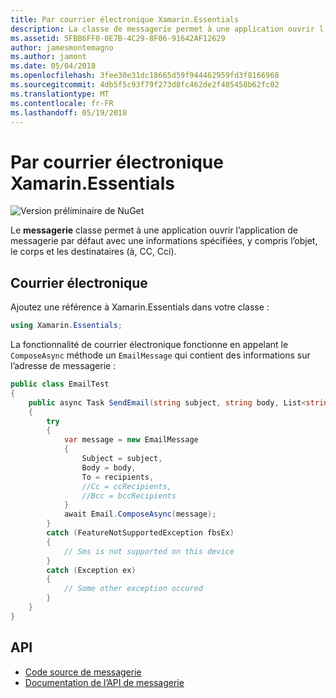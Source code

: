 ```yaml
---
title: Par courrier électronique Xamarin.Essentials
description: La classe de messagerie permet à une application ouvrir l’application de messagerie par défaut avec une informations spécifiées, y compris l’objet, le corps et les destinataires (à, CC, Cci).
ms.assetid: 5FBB6FF0-0E7B-4C29-8F06-91642AF12629
author: jamesmontemagno
ms.author: jamont
ms.date: 05/04/2018
ms.openlocfilehash: 3fee30e31dc18665d59f944462959fd3f8166968
ms.sourcegitcommit: 4db5f5c93f79f273d8fc462de2f405458b62fc02
ms.translationtype: MT
ms.contentlocale: fr-FR
ms.lasthandoff: 05/19/2018
---
```

# <a name="xamarinessentials-email"></a>Par courrier électronique Xamarin.Essentials

![Version préliminaire de NuGet](~/media/shared/pre-release.png)

Le **messagerie** classe permet à une application ouvrir l’application de messagerie par défaut avec une informations spécifiées, y compris l’objet, le corps et les destinataires (à, CC, Cci).

## <a name="using-email"></a>Courrier électronique

Ajoutez une référence à Xamarin.Essentials dans votre classe :

```csharp
using Xamarin.Essentials;
```

La fonctionnalité de courrier électronique fonctionne en appelant le `ComposeAsync` méthode un `EmailMessage` qui contient des informations sur l’adresse de messagerie :

```csharp
public class EmailTest
{
    public async Task SendEmail(string subject, string body, List<string> recipients)
    {
        try
        {
            var message = new EmailMessage
            {
                Subject = subject,
                Body = body,
                To = recipients,
                //Cc = ccRecipients,
                //Bcc = bccRecipients
            }
            await Email.ComposeAsync(message);
        }
        catch (FeatureNotSupportedException fbsEx)
        {
            // Sms is not supported on this device
        }
        catch (Exception ex)
        {
            // Some other exception occured
        }
    }
}
```

## <a name="api"></a>API

- [Code source de messagerie](https://github.com/xamarin/Essentials/tree/master/Xamarin.Essentials/Email)
- [Documentation de l’API de messagerie](xref:Xamarin.Essentials.Email)

